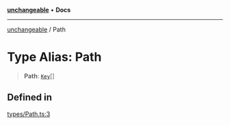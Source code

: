 [**unchangeable**](../README.md) • **Docs**

***

[unchangeable](../README.md) / Path

# Type Alias: Path

> **Path**: [`Key`](Key.md)[]

## Defined in

[types/Path.ts:3](https://github.com/nevoland/unchangeable/blob/2346b066c6a3bcab5cd6c3ea00a37b523802ea73/lib/types/Path.ts#L3)
